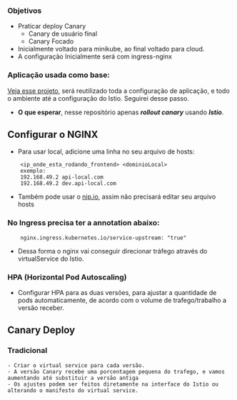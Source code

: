 ### Objetivos
- Praticar deploy Canary 
  - Canary de usuário final
  - Canary Focado
- Inicialmente voltado para minikube, ao final voltado para cloud.
- A configuração Inicialmente será com ingress-nginx
### Aplicação usada como base:
[Veja esse projeto](https://github.com/Adenilson365/devopslabs01-serviceMesh), será reutilizado toda a configuração de aplicação, e todo o ambiente até a configuração do Istio. Seguirei desse passo.
- **O que esperar**, nesse repositório apenas _**rollout canary**_ usando _**Istio**_.

## Configurar o NGINX
- Para usar local, adicione uma linha no seu arquivo de hosts:
```
    <ip_onde_esta_rodando_frontend> <dominioLocal>
    exemplo:
    192.168.49.2 api-local.com
    192.168.49.2 dev.api-local.com
```
- Também pode usar o [nip.io](https://nip.io/), assim não precisará editar seu arquivo hosts

### No Ingress precisa ter a annotation abaixo:
```
    nginx.ingress.kubernetes.io/service-upstream: "true"
```
- Dessa forma o nginx vai conseguir direcionar tráfego através do virtualService do Istio.

### HPA (Horizontal Pod Autoscaling)
- Configurar HPA para as duas versões, para ajustar a quantidade de pods automaticamente, de acordo com o volume de trafego/trabalho a versão receber.

## Canary Deploy

### Tradicional
    - Criar o virtual service para cada versão. 
    - A versão Canary recebe uma porcentagem pequena do trafego, e vamos aumentando até substituir a versão antiga 
    - Os ajustes podem ser feitos diretamente na interface do Istio ou alterando o manifesto do virtual service.
